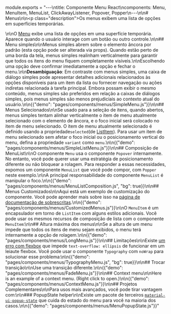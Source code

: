 module.exports = "---\ntitle: Componente Menu React\ncomponents: Menu, MenuItem, MenuList, ClickAwayListener, Popover, Popper\n---\n\n# Menus\n\n<p class=\"description\">Os menus exibem uma lista de opções em superfícies temporárias.</p>\n\nO [Menu](https://material.io/design/components/menus.html) exibe uma lista de opções em uma superfície temporária. Aparece quando o usuário interage com um botão ou outro controle.\n\n## Menu simples\n\nMenus simples abrem sobre o elemento âncora por padrão (esta opção pode ser alterada via props). Quando estão perto de uma borda da tela, menus simples realinham verticalmente para garantir que todos os itens do menu fiquem completamente visíveis.\n\nEscolhendo uma opção deve confirmar imediatamente a opção e fechar o menu.\n\n**Desambiguação**: Em contraste com menus simples, uma caixa de diálogo simples pode apresentar detalhes adicionais relacionados às opções disponíveis para um item da lista ou fornecer navegação ou ações indiretas relacionada à tarefa principal. Embora possam exibir o mesmo conteúdo, menus simples são preferidos em relação a caixas de diálogos simples, pois menus simples são menos prejudiciais ao contexto atual do usuário.\n\n{{\"demo\": \"pages/components/menus/SimpleMenu.js\"}}\n\n## Menus Selecionados\n\nSe usado para a seleção de itens, quando abertos, menus simples tentam alinhar verticalmente o item de menu atualmente selecionado com o elemento de âncora, e o foco inicial será colocado no item de menu selecionado. O item de menu atualmente selecionado é definido usando a propriedade`selected`(de [ListItem](/api/list-item/)). Para usar um item de menu selecionado sem afetar o foco inicial ou o posicionamento vertical do menu, defina a propriedade `variant` como `menu`.\n\n{{\"demo\": \"pages/components/menus/SimpleListMenu.js\"}}\n\n## Composição de MenuList\n\nO componente `Menu` usa o componente `Popover` internamente. No entanto, você pode querer usar uma estratégia de posicionamento diferente ou não bloquear a rolagem. Para responder a essas necessidades, expomos um componente `MenuList` que você pode compor, com `Popper` neste exemplo.\n\nA principal responsabilidade do componente `MenuList` é manipular o foco.\n\n{{\"demo\": \"pages/components/menus/MenuListComposition.js\", \"bg\": true}}\n\n## Menus Customizados\n\nAqui está um exemplo de customização do componente. Você pode aprender mais sobre isso na [página de documentação de sobrescritas](/customization/components/).\n\n{{\"demo\": \"pages/components/menus/CustomizedMenus.js\"}}\n\nO `MenuItem` é um encapsulador em torno de `ListItem` com alguns estilos adicionais. Você pode usar os mesmos recursos de composição de lista com o componente `MenuItem`:\n\n## Altura máxima dos menus\n\nSe a altura de um menu impede que todos os itens de menu sejam exibidos, o menu terá internamente a opção de rolagem.\n\n{{\"demo\": \"pages/components/menus/LongMenu.js\"}}\n\n## Limitações\n\nExiste [um erro com flexbox](https://bugs.chromium.org/p/chromium/issues/detail?id=327437) que impede `text-overflow: ellipsis` de funcionar em um leiaute flexbox. Você pode usar o componente `Typography` com `noWrap` para solucionar esse problema:\n\n{{\"demo\": \"pages/components/menus/TypographyMenu.js\", \"bg\": true}}\n\n## Trocar transição\n\nUse uma transição diferente.\n\n{{\"demo\": \"pages/components/menus/FadeMenu.js\"}}\n\n## Context menu\n\nHere is an example of a context menu. (Right click to open.)\n\n{{\"demo\": \"pages/components/menus/ContextMenu.js\"}}\n\n## Projetos Complementares\n\nPara usos mais avançados, você pode tirar vantagem com:\n\n### PopupState helper\n\nExiste um pacote de terceiros [`material-ui-popup-state`](https://github.com/jcoreio/material-ui-popup-state) que cuida do estado do menu para você na maioria dos casos.\n\n{{\"demo\": \"pages/components/menus/MenuPopupState.js\"}}"